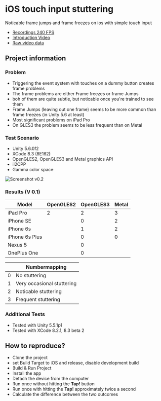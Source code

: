 # iOS touch input stuttering
Noticable frame jumps and frame freezes on ios with simple touch input

* [Recordings 240 FPS](https://youtu.be/O4JOB5Gsa6I)
* [Introduction Video](https://youtu.be/2lu996QHSpE)
* [Raw video data](https://drive.google.com/drive/folders/0ByTO3RP9DQI0bjl5WklWbVJrZkU?usp=sharing)

## Project information

### Problem

* Triggering the event system with touches on a dummy button creates frame problems
* The frame problems are either Frame freezes or frame Jumps
* boh of them are quite subtle, but noticable once you're trained to see them
* Frame Jumps (leaving out one frame) seems to be more common than frame freezes (in Unity 5.6 at least)
* Most significant problems on iPad Pro
* On GLES3 the problem seems to be less frequent than on Metal

### Test Scenario
* Unity 5.6.0f2
* XCode 8.3 (8E162)
* OpenGLES2, OpenGLES3 and Metal graphics API
* il2CPP
* Gamma color space

![Screenshot v0.2](https://i.imgur.com/f50pAdR.png)

### Results (V 0.1)

|    Model       | OpenGLES2 | OpenGLES3 | Metal |
|----------------|-----------|-----------|-------|
| iPad Pro       | 2         | 2         | 3     |
| iPhone SE      |           | 0         | 2     |
| iPhone 6s      |           | 1         | 2     |
| iPhone 6s Plus |           | 0         | 0     |
| Nexus 5        |           | 0         |       |
| OnePlus One    |           | 0         |       |


|   |  Numbermapping             |
|---|----------------------------|
| 0 | No stuttering              |
| 1 | Very occasional stuttering |
| 2 | Noticable stuttering       |
| 3 | Frequent stuttering        |

### Additional Tests
* Tested with Unity 5.5.1p1
* Tested with XCode 8.2.1, 8.3 beta 2

## How to reproduce?

* Clone the project
* set Build Target to iOS and release, disable development build
* Build & Run Project
* Install the app
* Detach the device from the computer
* Run once without hitting the **Tap!** button
* Run once with hitting the **Tap!** approximately twice a second
* Calculate the difference between the two outcomes
